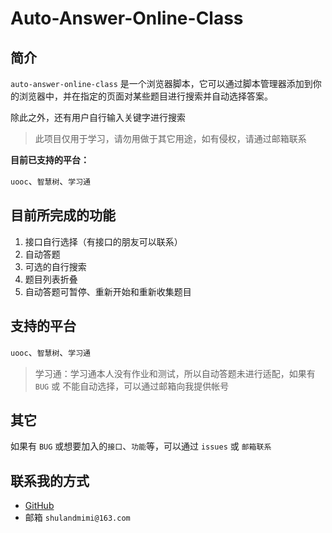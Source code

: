 # Auto-Answer-Online-Class

## 简介

`auto-answer-online-class` 是一个浏览器脚本，它可以通过脚本管理器添加到你的浏览器中，并在指定的页面对某些题目进行搜索并自动选择答案。

除此之外，还有用户自行输入关键字进行搜索

> 此项目仅用于学习，请勿用做于其它用途，如有侵权，请通过邮箱联系

**目前已支持的平台：**

`uooc`、`智慧树`、`学习通`

## 目前所完成的功能

1.  接口自行选择（有接口的朋友可以联系）
2.  自动答题
3.  可选的自行搜索
4.  题目列表折叠
5.  自动答题可暂停、重新开始和重新收集题目

## 支持的平台

`uooc`、`智慧树`、`学习通`

> 学习通：学习通本人没有作业和测试，所以自动答题未进行适配，如果有 `BUG` 或 不能自动选择，可以通过邮箱向我提供帐号

## 其它

如果有 `BUG` 或想要加入的`接口`、`功能`等，可以通过 `issues` 或 `邮箱联系`

## 联系我的方式

- [GitHub](https://www.github.com/shulandmimi)
- 邮箱 `shulandmimi@163.com`
